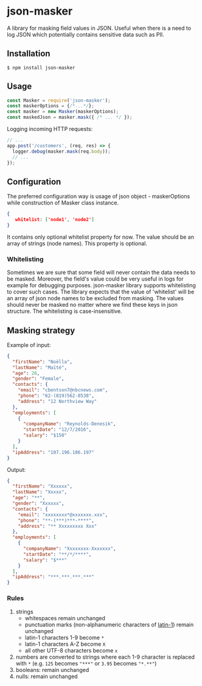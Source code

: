# json-masker

A library for masking field values in JSON. Useful when there is a need to log JSON which potentially contains sensitive data such as PII.

## Installation
```
$ npm install json-masker
```

## Usage
```js
const Masker = require('json-masker');
const maskerOptions = {/*...*/};
const masker = new Masker(maskerOptions);
const maskedJson = masker.mask({ /* ... */ });
```
Logging incoming HTTP requests:
```js
// ...
app.post('/customers', (req, res) => {
  logger.debug(masker.mask(req.body));
  // ...
});
```

## Configuration
The preferred configuration way is usage of json object - maskerOptions while construction of Masker class instance.
 ```json
 {
    whitelist: ['node1', 'node2']
 }
 ```
 It contains only optional whitelist property for now. The value should be an array of strings (node names). This property is optional.

### Whitelisting
Sometimes we are sure that some field will never contain the data needs to be masked. Moreover, the field's value could be very useful in logs for example
for debugging purposes. json-masker library supports whitelisting to cover such cases. The library expects that the value of 'whitelist' will be an array
of json node names to be excluded from masking. The values should never be masked no matter where we find these keys in json structure.
The whitelisting is case-insensitive.

## Masking strategy
Example of input:
```json
{
  "firstName": "Noëlla",
  "lastName": "Maïté",
  "age": 26,
  "gender": "Female",
  "contacts": {
    "email": "cbentson7@nbcnews.com",
    "phone": "62-(819)562-8538",
    "address": "12 Northview Way"
  },
  "employments": [
    {
      "companyName": "Reynolds-Denesik",
      "startDate": "12/7/2016",
      "salary": "$150"
    }
  ],
  "ipAddress": "107.196.186.197"
}
```
Output:
```json
{
  "firstName": "Xxxxxx",
  "lastName": "Xxxxx",
  "age": "**",
  "gender": "Xxxxxx",
  "contacts": {
    "email": "xxxxxxxx*@xxxxxxx.xxx",
    "phone": "**-(***)***-****",
    "address": "** Xxxxxxxxx Xxx"
  },
  "employments": [
    {
      "companyName": "Xxxxxxxx-Xxxxxxx",
      "startDate": "**/*/****",
      "salary": "$***"
    }
  ],
  "ipAddress": "***.***.***.***"
}
```
### Rules
1. strings
    * whitespaces remain unchanged 
    * punctuation marks (non-alphanumeric characters of [latin-1](http://jrgraphix.net/r/Unicode/0020-007F)) remain unchanged
    * latin-1 characters 1-9 become `*`
    * latin-1 characters A-Z become `X`
    * all other UTF-8 characters become `x`
2. numbers are converted to strings where each 1-9 character is replaced with `*` (e.g. `125` becomes `"***"` or `3.95` becomes `"*.**"`) 
3. booleans: remain unchanged
4. nulls: remain unchanged